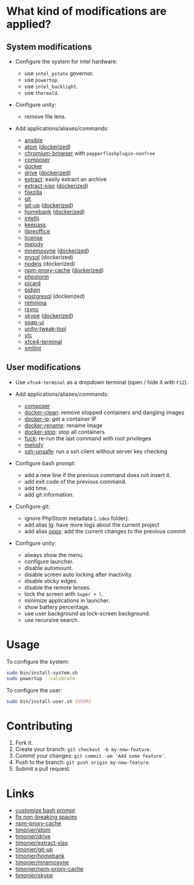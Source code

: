 # What kind of modifications are applied?

## System modifications

* Configure the system for intel hardware:
  - use `intel_pstate` governor.
  - use `powertop`.
  - use `intel_backlight`.
  - use `thermald`.

* Configure unity:
  - remove file lens.

* Add applications/aliases/commands:
  - [ansible](http://www.ansible.com/)
  - [atom](https://atom.io/) ([dockerized](https://github.com/timonier/atom))
  - [chromium-browser](https://www.chromium.org/) with `pepperflashplugin-nonfree`
  - [composer](https://getcomposer.org/)
  - [docker](https://www.docker.com)
  - [drive](https://github.com/odeke-em/drive) ([dockerized](https://github.com/timonier/drive))
  - [extract](https://raw.githubusercontent.com/mauchede/dotfiles/master/src/system/usr/local/bin/extract): easily extract an archive
  - [extract-xiso](http://sourceforge.net/projects/extract-xiso/) ([dockerized](https://github.com/timonier/extract-xiso))
  - [filezilla](https://filezilla-project.org)
  - [git](https://git-scm.com/)
  - [git-up](https://github.com/aanand/git-up) ([dockerized](https://github.com/timonier/git-up))
  - [homebank](http://homebank.free.fr) ([dockerized](https://github.com/timonier/homebank))
  - [intellij](https://www.jetbrains.com/idea/)
  - [keepass](http://keepass.info)
  - [libreoffice](https://www.libreoffice.org/)
  - [license](https://github.com/nishanths/license)
  - [melody](http://melody.sensiolabs.org/)
  - [mnemosyne](http://mnemosyne-proj.org/) ([dockerized](https://github.com/timonier/mnemosyne))
  - [mysql](http://www.mysql.com) (dockerized)
  - [nodejs](https://nodejs.org) (dockerized)
  - [npm-proxy-cache](https://github.com/runk/npm-proxy-cache) ([dockerized](https://github.com/timonier/npm-proxy-cache))
  - [phpstorm](https://www.jetbrains.com/phpstorm)
  - [picard](https://picard.musicbrainz.org)
  - [pidgin](https://pidgin.im)
  - [postgresql](http://www.postgresql.org) (dockerized)
  - [remmina](http://freerdp.github.io/Remmina/index.html)
  - [rsync](https://rsync.samba.org/)
  - [skype](http://www.skype.com/) ([dockerized](https://github.com/timonier/skype))
  - [soap-ui](http://www.soapui.org)
  - [unity-tweak-tool](https://github.com/freyja-dev/unity-tweak-tool)
  - [vlc](http://www.videolan.org/vlc)
  - [xfce4-terminal](http://docs.xfce.org/apps/terminal/start)
  - [xmllint](http://xmlsoft.org/xmllint.html)

## User modifications

* Use `xfce4-terminal` as a dropdown terminal (open / hide it with `F12`).

* Add applications/aliases/commands:
  - [composer](https://getcomposer.org/)
  - [docker-clean](https://github.com/mauchede/dotfiles/blob/master/src/user/.bash_aliases#L20): remove stopped containers and dangling images
  - [docker-ip](https://github.com/mauchede/dotfiles/blob/master/src/user/.bash_aliases#L26): get a container IP
  - [docker-rename](https://github.com/mauchede/dotfiles/blob/master/src/user/.bash_aliases#L30): rename image
  - [docker-stop](https://github.com/mauchede/dotfiles/blob/master/src/user/.bash_aliases#L34): stop all containers
  - [fuck](https://github.com/mauchede/dotfiles/blob/master/src/user/.bash_aliases#L30): re-run the last command with root privileges
  - [melody](http://melody.sensiolabs.org/)
  - [ssh-unsafe](https://github.com/mauchede/dotfiles/blob/master/src/user/.bash_aliases#L48): run a ssh client without server key checking

* Configure bash prompt:
  - add a new line if the previous command does not insert it.
  - add exit code of the previous command.
  - add time.
  - add git information.

* Configure git:
  - ignore PhpStorm metadata (`.idea` folder).
  - add alias [lg](https://github.com/mauchede/dotfiles/blob/master/src/user/.gitconfig#L8): have more logs about the current project
  - add alias [oops](https://github.com/mauchede/dotfiles/blob/master/src/user/.gitconfig#L9): add the current changes to the previous commit

* Configure unity:
  - always show the menu.
  - configure launcher.
  - disable automount.
  - disable screen auto locking after inactivity.
  - disable sticky edges.
  - disable the remote lenses.
  - lock the screen with `Super + l`.
  - minimize applications in launcher.
  - show battery percentage.
  - use user background as lock-screen background.
  - use recursive search.

# Usage

To configure the system:
```bash
sudo bin/install-system.sh
sudo powertop --calibrate
```

To configure the user:
```bash
sudo bin/install-user.sh [USER]
```

# Contributing

1. Fork it.
2. Create your branch: `git checkout -b my-new-feature`.
3. Commit your changes: `git commit -am 'Add some feature'`.
4. Push to the branch: `git push origin my-new-feature`.
5. Submit a pull request.

# Links

* [customize bash prompt](https://wiki.archlinux.org/index.php/Color_Bash_Prompt)
* [fix non-breaking spaces](https://bugs.launchpad.net/ubuntu/+source/xorg/+bug/218637)
* [npm-proxy-cache](https://github.com/runk/npm-proxy-cache)
* [timonier/atom](https://github.com/timonier/atom)
* [timonier/drive](https://github.com/timonier/drive)
* [timonier/extract-xiso](https://github.com/timonier/extract-xiso)
* [timonier/git-up](https://github.com/timonier/git-up)
* [timonier/homebank](https://github.com/timonier/homebank)
* [timonier/mnemosyne](https://github.com/timonier/mnemosyne)
* [timonier/npm-proxy-cache](https://github.com/timonier/npm-proxy-cache)
* [timonier/skype](https://github.com/timonier/skype)
